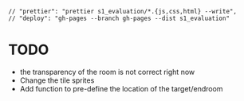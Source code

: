     // "prettier": "prettier s1_evaluation/*.{js,css,html} --write",
    // "deploy": "gh-pages --branch gh-pages --dist s1_evaluation"

# TODO
- the transparency of the room is not correct right now
- Change the tile sprites
- Add function to pre-define the location of the target/endroom